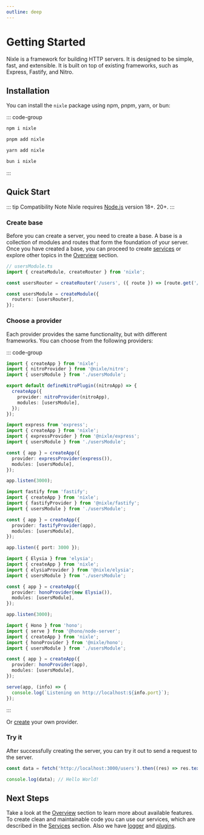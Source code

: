 ```yaml
---
outline: deep
---
```


# Getting Started

Nixle is a framework for building HTTP servers. It is designed to be simple, fast, and extensible. It is built on top of existing frameworks, such as Express, Fastify, and Nitro.

## Installation

You can install the `nixle` package using npm, pnpm, yarn, or bun:

::: code-group

```sh [npm]
npm i nixle
```

```sh [pnpm]
pnpm add nixle
```

```sh [yarn]
yarn add nixle
```

```sh [bun]
bun i nixle
```

:::

## Quick Start

::: tip Compatibility Note
Nixle requires [Node.js](https://nodejs.org/en/) version 18+. 20+.
:::

### Create base

Before you can create a server, you need to create a base. A base is a collection of modules and routes that form the foundation of your server. Once you have created a base, you can proceed to create [services](/overview/services) or explore other topics in the [Overview](/overview/app) section.

```ts
// usersModule.ts
import { createModule, createRouter } from 'nixle';

const usersRouter = createRouter('/users', ({ route }) => [route.get('/', () => 'Hello World!')]);

const usersModule = createModule({
  routers: [usersRouter],
});
```

### Choose a provider

Each provider provides the same functionality, but with different frameworks. You can choose from the following providers:

::: code-group

```ts [Nuxt]
import { createApp } from 'nixle';
import { nitroProvider } from '@nixle/nitro';
import { usersModule } from './usersModule';

export default defineNitroPlugin((nitroApp) => {
  createApp({
    provider: nitroProvider(nitroApp),
    modules: [usersModule],
  });
});
```

```ts [Express]
import express from 'express';
import { createApp } from 'nixle';
import { expressProvider } from '@nixle/express';
import { usersModule } from './usersModule';

const { app } = createApp({
  provider: expressProvider(express()),
  modules: [usersModule],
});

app.listen(3000);
```

```ts [Fastify]
import fastify from 'fastify';
import { createApp } from 'nixle';
import { fastifyProvider } from '@nixle/fastify';
import { usersModule } from './usersModule';

const { app } = createApp({
  provider: fastifyProvider(app),
  modules: [usersModule],
});

app.listen({ port: 3000 });
```

```ts [Elysia]
import { Elysia } from 'elysia';
import { createApp } from 'nixle';
import { elysiaProvider } from '@nixle/elysia';
import { usersModule } from './usersModule';

const { app } = createApp({
  provider: honoProvider(new Elysia()),
  modules: [usersModule],
});

app.listen(3000);
```

```ts [Hono]
import { Hono } from 'hono';
import { serve } from '@hono/node-server';
import { createApp } from 'nixle';
import { honoProvider } from '@nixle/hono';
import { usersModule } from './usersModule';

const { app } = createApp({
  provider: honoProvider(app),
  modules: [usersModule],
});

serve(app, (info) => {
  console.log(`Listening on http://localhost:${info.port}`);
});
```

:::

Or [create](/providers/custom) your own provider.

### Try it

After successfully creating the server, you can try it out to send a request to the server.

```ts
const data = fetch('http://localhost:3000/users').then((res) => res.text());

console.log(data); // Hello World!
```

## Next Steps

Take a look at the [Overview](/overview/app) section to learn more about available features. To create clean and maintainable code you can use our services, which are described in the [Services](/overview/services) section. Also we have [logger](/overview/logger) and [plugins](/plugins/custom).
